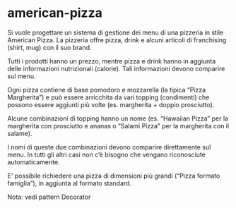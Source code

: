 # american-pizza
Si vuole progettare un sistema di gestione dei menu di una pizzeria in stile American Pizza. La pizzeria offre pizza, drink e alcuni articoli di franchising (shirt, mug) con il suo brand.
 
Tutti i prodotti hanno un prezzo, mentre pizza e drink hanno in aggiunta delle informazioni nutrizionali (calorie). Tali informazioni devono comparire sul menu.

Ogni pizza contiene di base pomodoro e mozzarella (la tipica “Pizza Margherita”) e può essere arricchita da vari topping (condimenti) che possono essere aggiunti più volte (es. margherita + doppio prosciutto).

Alcune combinazioni di topping hanno un nome (es. “Hawaiian Pizza” per la margherita con prosciutto e ananas o “Salami Pizza” per la margherita con il salame).
 
I nomi di queste due combinazioni devono comparire direttamente sul menu. In tutti gli altri casi non c’è bisogno che vengano riconosciute automaticamente.
 
E' possibile richiedere una pizza di dimensioni più grandi (“Pizza formato famiglia”), in aggiunta al formato standard.

Nota: vedi pattern Decorator
